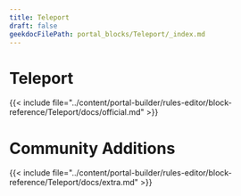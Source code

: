 ```yaml
---
title: Teleport
draft: false
geekdocFilePath: portal_blocks/Teleport/_index.md
---
```

# Teleport
{{< include file="../content/portal-builder/rules-editor/block-reference/Teleport/docs/official.md" >}}

# Community Additions

{{< include file="../content/portal-builder/rules-editor/block-reference/Teleport/docs/extra.md" >}}